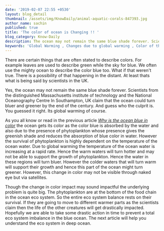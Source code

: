 ```yaml
---
date: '2019-02-07 22:55 +0530'
layout: blog_detail
thumbnail: /assets/img/KnowDaily/animal-aquatic-corals-847393.jpg
author_name: sachin
published: true
title: 'The color of ocean is Changing !! '
blog_category: Know-Daily
description: The ocean may not remain the same blue shade forever. Scientists from all ...
keywords: 'Global Warming , Changes due to global warming , Color of the ocean '
---
```

 There are certain things that are often stated to describe colors. For example leaves are used to describe green while the sky for blue. We often use the mighty ocean to describe the color blue too. What if that weren't true. There is a possibility of that happening in the distant. At least thats what is being said by scientists in the UK. 

Yes, the ocean may not remain the same blue shade forever. Scientists from the distinguished Massachusetts institute of technology and the National Oceanography Centre In Southampton, UK claim that the ocean could turn bluer and greener by the end of the century. And guess who the culprit is. You guessed it right. Its global warming of course.
  
As you all know or read in the previous article _[Why is the ocean blue in color](http://www.toknowisgood.com/2019/02/06/why-is-the-ocean-blue-in-color.html)_ the ocean gets its color as the color blue is absorbed by the water and also due to the presence of phytoplankton whose presence gives the greenish shade and reduces the absorption of blue color in water. However the survival of phytoplankton is highly dependent on the temperature of the ocean water. Due to global warming the temperature of the ocean water is increasing at a rapid rate. Hence the warm waters will turn hotter and may not be able to support the growth of phytoplankton. Hence the water in these regions will turn bluer. However the colder waters that will turn warm will support their growth and hence this part of the ocean might turn greener. However, this change in color may not be visible through naked eye but via satellites.

Though the change in color impact may sound impactful the underlying problem is quite big. The phytoplankton are at the bottom of the food chain in the ocean eco system. So the entire eco system balance rests on their survival. If they are going to move to different warmer parts as the scientists claim then the life of the other creatures will get drastically impacted. Hopefully we are able to take some drastic action in time to prevent a total eco system imbalance in the blue ocean. The next article will help you understand the eco system in deep ocean.
